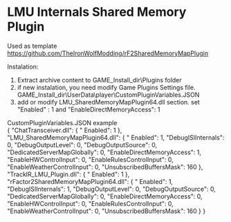 ﻿# LMU Internals Shared Memory Plugin
Used as template https://github.com/TheIronWolfModding/rF2SharedMemoryMapPlugin

Instalation:
1. Extract archive content to GAME_Install_dir\Plugins folder
2. if new instalation, you need modify Game Plugins Settings file. GAME_Install_dir\UserData\player\CustomPluginVariables.JSON
3. add or modify LMU_SharedMemoryMapPlugin64.dll section. set "Enabled" : 1 and "EnableDirectMemoryAccess": 1
<div>
CustomPluginVariables.JSON example
</div>
<div>{
  "ChatTransceiver.dll": {
    " Enabled": 1
  },
  "LMU_SharedMemoryMapPlugin64.dll": {
    " Enabled": 1,
    "DebugISIInternals": 0,
    "DebugOutputLevel": 0,
    "DebugOutputSource": 0,
    "DedicatedServerMapGlobally": 0,
    "EnableDirectMemoryAccess": 1,
    "EnableHWControlInput": 0,
    "EnableRulesControlInput": 0,
    "EnableWeatherControlInput": 0,
    "UnsubscribedBuffersMask": 160
  },
  "TrackIR_LMU_Plugin.dll": {
    " Enabled": 1
  },
  "rFactor2SharedMemoryMapPlugin64.dll": {
    " Enabled": 1,
    "DebugISIInternals": 1,
    "DebugOutputLevel": 0,
    "DebugOutputSource": 0,
    "DedicatedServerMapGlobally": 0,
    "EnableDirectMemoryAccess": 0,
    "EnableHWControlInput": 0,
    "EnableRulesControlInput": 0,
    "EnableWeatherControlInput": 0,
    "UnsubscribedBuffersMask": 160
  }
}</div>
